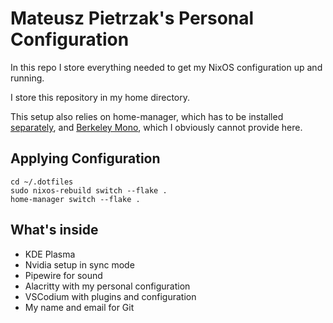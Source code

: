 # Mateusz Pietrzak's Personal Configuration

In this repo I store everything needed to get my NixOS configuration up and running.

I store this repository in my home directory.

This setup also relies on home-manager, which has to be installed [separately](https://nix-community.github.io/home-manager/index.xhtml#ch-installation), and [Berkeley Mono](https://berkeleygraphics.com/typefaces/berkeley-mono/), which I obviously cannot provide here.

## Applying Configuration

```
cd ~/.dotfiles
sudo nixos-rebuild switch --flake .
home-manager switch --flake .
```

## What's inside

- KDE Plasma
- Nvidia setup in sync mode
- Pipewire for sound
- Alacritty with my personal configuration
- VSCodium with plugins and configuration
- My name and email for Git